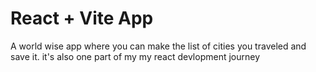 # React + Vite App

A world wise app where you can make the list of cities you traveled and save it. it's also one part of my my react devlopment journey
